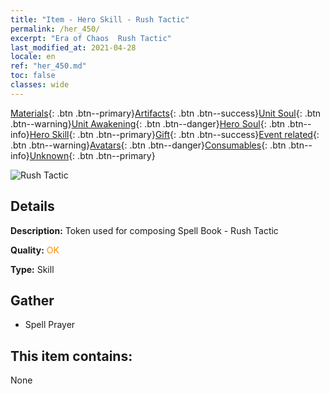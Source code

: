 ```yaml
---
title: "Item - Hero Skill - Rush Tactic"
permalink: /her_450/
excerpt: "Era of Chaos  Rush Tactic"
last_modified_at: 2021-04-28
locale: en
ref: "her_450.md"
toc: false
classes: wide
---
```

 [Materials](/Items/){: .btn .btn--primary}[Artifacts](/Items/Artifacts/){: .btn .btn--success}[Unit Soul](/Items/UnitSoul/){: .btn .btn--warning}[Unit Awakening](/Items/UnitAwakening/){: .btn .btn--danger}[Hero Soul](/Items/HeroSoul/){: .btn .btn--info}[Hero Skill](/Items/HeroSkill/){: .btn .btn--primary}[Gift](/Items/Gift/){: .btn .btn--success}[Event related](/Items/Events/){: .btn .btn--warning}[Avatars](/Items/Avatars/){: .btn .btn--danger}[Consumables](/Items/Consumables/){: .btn .btn--info}[Unknown](/Items/Unknown/){: .btn .btn--primary}

 ![Rush Tactic](/images/t/ps_renhaizhanshu.png)

## Details
 **Description:** Token used for composing Spell Book - Rush Tactic

 **Quality:** <span style="color: #FF8C00">OK</span>

 **Type:** Skill

## Gather

*    Spell Prayer 

## This item contains:

  None

